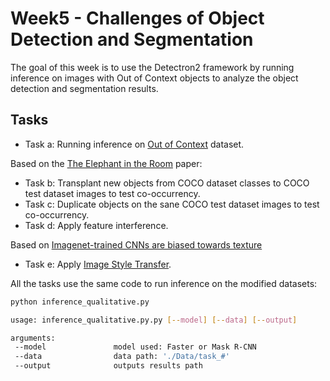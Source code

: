 # Week5 - Challenges of Object Detection and Segmentation

The goal of this week is to use the Detectron2 framework by running inference on images with Out of Context objects to analyze the object detection and segmentation results.

## Tasks

* Task a: Running inference on [Out of Context](http://people.csail.mit.edu/myungjin/publications/outOfContext.pdf) dataset.

Based on the [The Elephant in the Room](https://arxiv.org/pdf/1808.03305.pdf) paper:
* Task b: Transplant new objects from COCO dataset classes to COCO test dataset images to test co-occurrency.
* Task c: Duplicate objects on the sane COCO test dataset images to test co-occurrency.
* Task d: Apply feature interference.

Based on [Imagenet-trained CNNs are biased towards texture](https://arxiv.org/pdf/1811.12231v2.pdf)
* Task e: Apply [Image Style Transfer](https://www.cv-foundation.org/openaccess/content_cvpr_2016/papers/Gatys_Image_Style_Transfer_CVPR_2016_paper.pdf).

All the tasks use the same code to run inference on the modified datasets:

 ```bash
 python inference_qualitative.py 
 
 usage: inference_qualitative.py.py [--model] [--data] [--output]

arguments:
  --model               model used: Faster or Mask R-CNN
  --data                data path: './Data/task_#'
  --output              outputs results path

```

